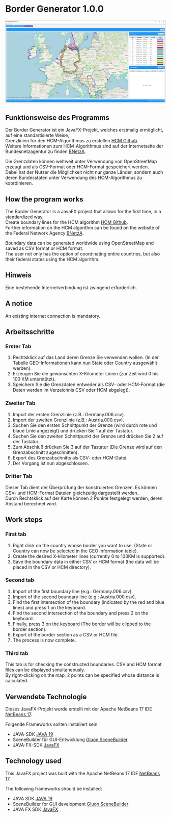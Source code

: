 # Border Generator 1.0.0

![image](https://github.com/NeuralCortex/Border_Generator/blob/main/images/border.png)

## Funktionsweise des Programms

Der Border Generator ist ein JavaFX-Projekt, welches erstmalig ermöglicht, auf eine standartisierte Weise,</br>
Grenzlinien für den HCM-Algorithmus zu erstellen [HCM Github](https://github.com/5chufti/HCM_V7).</br>
Weitere Informationen zum HCM-Algorithmus sind auf der Internetseite der Bundesnetzagentur zu finden [BNetzA](http://hcm.bundesnetzagentur.de/http/englisch/verwaltung/index_europakarte.htm).</br>

Die Grenzdaten können weltweit unter Verwendung von OpenStreetMap erzeugt und als CSV-Format oder HCM-Format gespeichert werden.</br>
Dabei hat der Nutzer die Möglichkeit nicht nur ganze Länder, sondern auch deren Bundesstaten unter Verwendung des HCM-Algorithmus zu koordinieren.</br>

## How the program works

The Border Generator is a JavaFX project that allows for the first time, in a standardized way,</br>
Create boundary lines for the HCM algorithm [HCM Github](https://github.com/5chufti/HCM_V7).</br>
Further information on the HCM algorithm can be found on the website of the Federal Network Agency [BNetzA](http://hcm.bundesnetzagentur.de/http/englisch/verwaltung/index_europakarte.htm).</br>

Boundary data can be generated worldwide using OpenStreetMap and saved as CSV format or HCM format.</br>
The user not only has the option of coordinating entire countries, but also their federal states using the HCM algorithm.</br>

## Hinweis

Eine bestehende Internetverbindung ist zwingend erforderlich.

## A notice

An existing internet connection is mandatory.

## Arbeitsschritte

### Erster Tab

1. Rechtsklick auf das Land deren Grenze Sie verwenden wollen. (In der Tabelle GEO-Informationen kann nun State oder Country ausgewählt werden).
2. Erzeugen Sie die gewünschten X-Kilometer Linien (zur Zeit wird 0 bis 100 KM unterstützt).
3. Speichern Sie die Grenzdaten entweder als CSV- oder HCM-Format (die Daten werden im Verzeichnis CSV oder HCM abgelegt).

### Zweiter Tab

1. Import der ersten Grenzlinie (z.B.: Germany.006.csv).
2. Import der zweiten Grenzlinie (z.B.: Austria.000.csv).
3. Suchen Sie den ersten Schnittpunkt der Grenze (wird durch rote und blaue Linie angezeigt) und drücken Sie 1 auf der Tastatur. 
4. Suchen Sie den zweiten Schnittpunkt der Grenze und drücken Sie 2 auf der Tastatur.
5. Zum Abschluß drücken Sie 3 auf der Tastatur (Die Grenze wird auf den Grenzabschnitt zugeschnitten).
6. Export des Grenzabschnitts als CSV- oder HCM-Datei.
7. Der Vorgang ist nun abgeschlossen.

### Dritter Tab

Dieser Tab dient der Überprüfung der konstruierten Grenzen. Es können CSV- und HCM-Format Dateien gleichzeitig dargestellt werden.</br>
Durch Rechtsklick auf der Karte können 2 Punkte festgelegt werden, deren Abstand berechnet wird.

## Work steps

### First tab

1. Right click on the country whose border you want to use. (State or Country can now be selected in the GEO Information table).
2. Create the desired X-kilometer lines (currently 0 to 100KM is supported).
3. Save the boundary data in either CSV or HCM format (the data will be placed in the CSV or HCM directory).

### Second tab

1. Import of the first boundary line (e.g.: Germany.006.csv).
2. Import of the second boundary line (e.g.: Austria.000.csv).
3. Find the first intersection of the boundary (indicated by the red and blue lines) and press 1 on the keyboard.
4. Find the second intersection of the boundary and press 2 on the keyboard.
5. Finally, press 3 on the keyboard (The border will be clipped to the border section).
6. Export of the border section as a CSV or HCM file.
7. The process is now complete.

### Third tab

This tab is for checking the constructed boundaries. CSV and HCM format files can be displayed simultaneously.</br>
By right-clicking on the map, 2 points can be specified whose distance is calculated.

## Verwendete Technologie

Dieses JavaFX-Projekt wurde erstellt mit der Apache NetBeans 17 IDE [NetBeans 17](https://netbeans.apache.org/).

Folgende Frameworks sollten installiert sein:

- JAVA-SDK [JAVA 19](https://www.oracle.com/java/technologies/javase/jdk19-archive-downloads.html)
- SceneBuilder für GUI-Entwicklung [Gluon SceneBuilder](https://gluonhq.com/products/scene-builder/)
- JAVA-FX-SDK [JavaFX](https://gluonhq.com/products/javafx/)

## Technology used

This JavaFX project was built with the Apache NetBeans 17 IDE [NetBeans 17](https://netbeans.apache.org/).

The following frameworks should be installed:

- JAVA SDK [JAVA 19](https://www.oracle.com/java/technologies/javase/jdk19-archive-downloads.html)
- SceneBuilder for GUI development [Gluon SceneBuilder](https://gluonhq.com/products/scene-builder/)
- JAVA FX SDK [JavaFX](https://gluonhq.com/products/javafx/)
